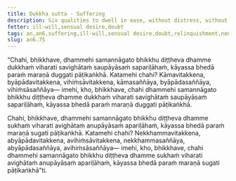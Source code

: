 ```yaml
---
title: Dukkha sutta - Suffering
description: Six qualities to dwell in ease, without distress, without anguish - 1) thoughts of relinquishment, 2) non-ill-will, 3) non-harming, 4) perceptions of relinquishment, 5) non-ill will, 6) non-harming.
fetter: ill-will,sensual desire,doubt
tags: an,an6,suffering,ill-will,sensual desire,doubt,relinquishment,non-ill-will,non-harming
slug: an6.75
---
```


“Chahi, bhikkhave, dhammehi samannāgato bhikkhu diṭṭheva dhamme dukkhaṁ viharati savighātaṁ saupāyāsaṁ sapariḷāhaṁ, kāyassa bhedā paraṁ maraṇā duggati pāṭikaṅkhā. Katamehi chahi? Kāmavitakkena, byāpādavitakkena, vihiṁsāvitakkena, kāmasaññāya, byāpādasaññāya, vihiṁsāsaññāya— imehi, kho, bhikkhave, chahi dhammehi samannāgato bhikkhu diṭṭheva dhamme dukkhaṁ viharati savighātaṁ saupāyāsaṁ sapariḷāhaṁ, kāyassa bhedā paraṁ maraṇā duggati pāṭikaṅkhā.

Chahi, bhikkhave, dhammehi samannāgato bhikkhu diṭṭheva dhamme sukhaṁ viharati avighātaṁ anupāyāsaṁ apariḷāhaṁ, kāyassa bhedā paraṁ maraṇā sugati pāṭikaṅkhā. Katamehi chahi? Nekkhammavitakkena, abyāpādavitakkena, avihiṁsāvitakkena, nekkhammasaññāya, abyāpādasaññāya, avihiṁsāsaññāya— imehi, kho, bhikkhave, chahi dhammehi samannāgato bhikkhu diṭṭheva dhamme sukhaṁ viharati avighātaṁ anupāyāsaṁ apariḷāhaṁ, kāyassa bhedā paraṁ maraṇā sugati pāṭikaṅkhā”ti.
